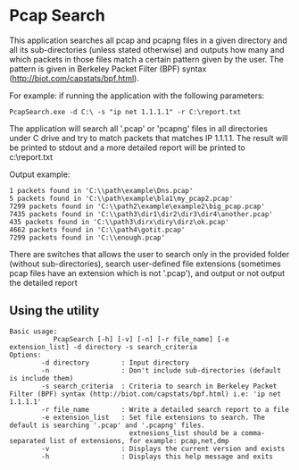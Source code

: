 Pcap Search
===========

This application searches all pcap and pcapng files in a given directory and all its sub-directories (unless stated otherwise) and outputs how many and which packets in those files match a certain pattern given by the user.
The pattern is given in Berkeley Packet Filter (BPF) syntax (http://biot.com/capstats/bpf.html).

For example: if running the application with the following parameters:

	PcapSearch.exe -d C:\ -s "ip net 1.1.1.1" -r C:\report.txt

The application will search all '.pcap' or 'pcapng' files in all directories under C drive and try to match packets that matches IP 1.1.1.1. The result will be printed to stdout and a more detailed report will be printed
to c:\report.txt

Output example:

	1 packets found in 'C:\\path\example\Dns.pcap'
	5 packets found in 'C:\\path\example\bla1\my_pcap2.pcap'
	7299 packets found in 'C:\\path2\example\example2\big_pcap.pcap'
	7435 packets found in 'C:\\path3\dir1\dir2\dir3\dir4\another.pcap'
	435 packets found in 'C:\\path3\dirx\diry\dirz\ok.pcap'
	4662 packets found in 'C:\\path4\gotit.pcap'
	7299 packets found in 'C:\\enough.pcap'

There are switches that allows the user to search only in the provided folder (without sub-directories), search user-defined file extensions (sometimes pcap files have an extension which is not '.pcap'), and output or not output the detailed report

Using the utility
-----------------
	Basic usage:
               PcapSearch [-h] [-v] [-n] [-r file_name] [-e extension_list] -d directory -s search_criteria
	Options:
            -d directory        : Input directory
            -n                  : Don't include sub-directories (default is include them)
            -s search_criteria  : Criteria to search in Berkeley Packet Filter (BPF) syntax (http://biot.com/capstats/bpf.html) i.e: 'ip net 1.1.1.1'
            -r file_name        : Write a detailed search report to a file
            -e extension_list   : Set file extensions to search. The default is searching '.pcap' and '.pcapng' files.
                                  extnesions_list should be a comma-separated list of extensions, for example: pcap,net,dmp
            -v                  : Displays the current version and exists
            -h                  : Displays this help message and exits
